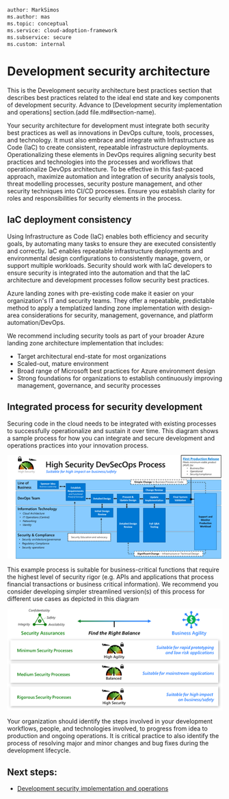 ```
author: MarkSimos
ms.author: mas
ms.topic: conceptual
ms.service: cloud-adoption-framework
ms.subservice: secure
ms.custom: internal
```

# Development security architecture

This is the Development security architecture best practices section that describes best practices related to the ideal end state and key components of development security. Advance to [Development security implementation and operations] section.(add file.md#section-name).

Your security architecture for development must integrate both security best practices as well as innovations in DevOps culture, tools, processes, and technology. It must also embrace and integrate with Infrastructure as Code (IaC) to create consistent, repeatable infrastructure deployments. Operationalizing these elements in DevOps requires aligning security best practices and technologies into the processes and workflows that operationalize DevOps architecture. To be effective in this fast-paced approach, maximize automation and integration of security analysis tools, threat modelling processes, security posture management, and other security techniques into CI/CD processes. Ensure you establish clarity for roles and responsibilities for security elements in the process.

## IaC deployment consistency

Using Infrastructure as Code (IaC) enables both efficiency and security goals, by automating many tasks to ensure they are executed consistently and correctly. IaC enables repeatable infrastructure deployments and environmental design configurations to consistently manage, govern, or support multiple workloads. Security should work with IaC developers to ensure security is integrated into the automation and that the IaC architecture and development processes follow security best practices. 

Azure landing zones with pre-existing code make it easier on your organization's IT and security teams. They offer a repeatable, predictable method to apply a templatized landing zone implementation with design-area considerations for security, management, governance, and platform automation/DevOps. 

We recommend including security tools as part of your broader Azure landing zone architecture implementation that includes:

- Target architectural end-state for most organizations
- Scaled-out, mature environment
- Broad range of Microsoft best practices for Azure environment design
- Strong foundations for organizations to establish continuously improving 
management, governance, and security processes

## Integrated process for security development

Securing code in the cloud needs to be integrated with existing processes to successfully operationalize and sustain it over time. This diagram shows a sample process for how you can integrate and secure development and operations practices into your innovation process.

![](./media/integrated-process-security-development.png)

This example process is suitable for business-critical functions that require the highest level of security rigor (e.g. APIs and applications that process financial transactions or business critical information). We recommend you consider developing simpler streamlined version(s) of this process for different use cases as depicted in this diagram

![](./media/security-processes-business-agility-balance.png)

Your organization should identify the steps involved in your development workflows, people, and technologies involved, to progress from idea to production and ongoing operations. It is critical practice to also identify the process of resolving major and minor changes and bug fixes during the development lifecycle.

## Next steps:

- [Development security implementation and operations](development-security-implementation-operations.md)

